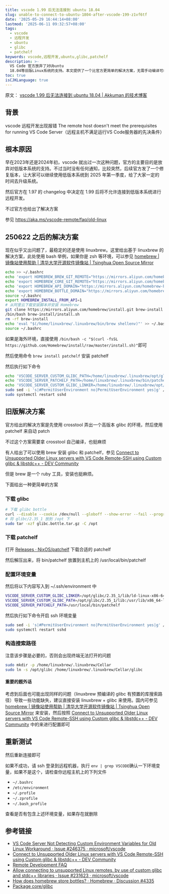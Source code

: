 ```yaml
---
title: vscode 1.99 后无法连接到 ubuntu 18.04
slug: unable-to-connect-to-ubuntu-1804-after-vscode-199-z1vf6tf
date: '2025-05-29 16:44:14+08:00'
lastmod: '2025-06-11 09:32:57+08:00'
tags:
  - vscode
  - 远程开发
  - ubuntu
  - glibc
  - patchelf
keywords: vscode,远程开发,ubuntu,glibc,patchelf
description: >-
  VS Code 官方放弃了对Ubuntu
  18.04等旧版Linux系统的支持。本文提供了一个比官方更简单的解决方案，无需手动编译可绕过系统限制继续使用远程开发功能。
toc: true
isCJKLanguage: true
---
```






原文： [vscode 1.99 后无法连接到 ubuntu 18.04 | Akkuman 的技术博客](https://www.hacktech.cn/post/2025/05/unable-to-connect-to-ubuntu-1804-after-vscode-199-z1vf6tf/)

## 背景

vscode 远程开发出现报错 The remote host doesn't meet the prerequisites for running VS Code Server（远程主机不满足运行VS Code服务器的先决条件）

## 根本原因

早在2023年还是2024年初，vscode 就出过一次这种问题，官方的主要目的是放弃对低版本系统的支持。不过当时没有任何通知，比较突然，后续官方发了一个修复版本，让大家可以继续使用低版本系统到 2025 年第一季度，给了大家一定的时间去升级系统。

然后官方在 1.97 的 changelog 中决定在 1.99 后将不允许连接到低版本系统进行远程开发。

不过官方也给出了解决方案

参见 https://aka.ms/vscode-remote/faq/old-linux

## 250622 之后的解决方案

现在似乎又出问题了，最稳定的还是使用 linuxbrew。这里给出基于 linuxbrew 的解决方案，此处使用 bash 举例，如果你是 zsh 等环境，可以参见 [homebrew | 镜像站使用帮助 | 清华大学开源软件镜像站 | Tsinghua Open Source Mirror](https://mirrors.tuna.tsinghua.edu.cn/help/homebrew/)

```bash
echo >> ~/.bashrc
echo 'export HOMEBREW_BREW_GIT_REMOTE="https://mirrors.aliyun.com/homebrew/brew.git"' >> ~/.bashrc
echo 'export HOMEBREW_CORE_GIT_REMOTE="https://mirrors.aliyun.com/homebrew/homebrew-core.git"' >> ~/.bashrc
echo 'export HOMEBREW_API_DOMAIN="https://mirrors.aliyun.com/homebrew-bottles/api"' >> ~/.bashrc
echo 'export HOMEBREW_BOTTLE_DOMAIN="https://mirrors.aliyun.com/homebrew/homebrew-bottles"' >> ~/.bashrc
source ~/.bashrc
export HOMEBREW_INSTALL_FROM_API=1
# 从阿里云下载安装脚本并安装 Homebrew 
git clone https://mirrors.aliyun.com/homebrew/install.git brew-install
/bin/bash brew-install/install.sh
rm -rf brew-install
echo 'eval "$(/home/linuxbrew/.linuxbrew/bin/brew shellenv)"' >> ~/.bashrc
source ~/.bashrc
```

如果是海外环境，直接使用 `/bin/bash -c "$(curl -fsSL https://github.com/Homebrew/install/raw/master/install.sh)"`​ 即可

然后使用命令 `brew install patchelf`​ 安装 patchelf

然后执行如下命令

```bash
echo 'VSCODE_SERVER_CUSTOM_GLIBC_PATH=/home/linuxbrew/.linuxbrew/opt/glibc/lib' >> ~/.ssh/environment
echo 'VSCODE_SERVER_PATCHELF_PATH=/home/linuxbrew/.linuxbrew/bin/patchelf' >> ~/.ssh/environment
echo 'VSCODE_SERVER_CUSTOM_GLIBC_LINKER=/home/linuxbrew/.linuxbrew/opt/glibc/lib/ld-linux-x86-64.so.2' >> ~/.ssh/environment
sudo sed -i 's|#PermitUserEnvironment no|PermitUserEnvironment yes|g' /etc/ssh/sshd_config
sudo systemctl restart sshd
```

## 旧版解决方案

官方给出的解决方案是先使用 crosstool 弄出一个高版本 glibc 的环境，然后使用 patchelf 来自动 patch

不过这个方案需要拿 crosstool 自己编译，也挺麻烦

有人给出了可以使用 brew 安装 glibc 和 patchelf，参见 [Connect to Unsupported Older Linux servers with VS Code Remote-SSH using Custom glibc &amp; libstdc++ - DEV Community](https://dev.to/subrata/connect-to-unsupported-older-linux-servers-with-vs-code-remote-ssh-using-custom-glibc-libstdc-m63)

但是 brew 是一个 ruby 工具，安装也挺麻烦。

下面给出一种更简单的方案

### 下载 glibc

```bash
# 下载 glibc bottle
curl --disable --cookie /dev/null --globoff --show-error --fail --progress-bar --retry 3 --header 'Authorization: Bearer QQ==' --location --remote-time --output glibc.bottle.tar.gz "https://ghcr.io/v2/homebrew/core/glibc/blobs/sha256:91e866deda35d20e5e5e7a288ae0902b7692ec4398d4267c74c84a6ebcc7cdd9"
# 将 glibc/2.35_1 放到 /opt 下
sudo tar -xzf glibc.bottle.tar.gz -C /opt

```

### 下载 patchelf

打开 [Releases · NixOS/patchelf](https://github.com/NixOS/patchelf/releases) 下载合适的 patchelf

然后解压出来，将 bin/patchelf 放置到主机上的 /usr/local/bin/patchelf

### 配置环境变量

然后将以下内容写入到 ~/.ssh/environment 中

```bash
VSCODE_SERVER_CUSTOM_GLIBC_LINKER=/opt/glibc/2.35_1/lib/ld-linux-x86-64.so.2
VSCODE_SERVER_CUSTOM_GLIBC_PATH=/opt/glibc/2.35_1/lib:/usr/lib/x86_64-linux-gnu:/lib/x86_64-linux-gnu
VSCODE_SERVER_PATCHELF_PATH=/usr/local/bin/patchelf
```

然后执行如下命令开启 ssh 环境变量

```bash
sudo sed -i 's|#PermitUserEnvironment no|PermitUserEnvironment yes|g' /etc/ssh/sshd_config
sudo systemctl restart sshd
```

### 构造搜索路径

注意该步骤是必要的，否则会出现终端无法打开的问题

```bash
sudo mkdir -p /home/linuxbrew/.linuxbrew/Cellar
sudo ln -s /opt/glibc /home/linuxbrew/.linuxbrew/Cellar/glibc
```

#### 重要的题外话

考虑到后面也可能出现同样的问题（linuxbrew 预编译的 glibc 有预置的库搜索路径）导致一些功能缺失，建议直接安装 linuxbrew + glibc 来使用。国内可参见 [homebrew | 镜像站使用帮助 | 清华大学开源软件镜像站 | Tsinghua Open Source Mirror](https://mirrors.tuna.tsinghua.edu.cn/help/homebrew/) 来安装，然后按照 [Connect to Unsupported Older Linux servers with VS Code Remote-SSH using Custom glibc &amp; libstdc++ - DEV Community](https://dev.to/subrata/connect-to-unsupported-older-linux-servers-with-vs-code-remote-ssh-using-custom-glibc-libstdc-m63) 中的来进行配置即可

## 重新测试

然后重新连接即可

如果不成功，请 ssh 登录到远程机器，执行 `env | grep VSCODE`​ 确认一下环境变量，如果不是这个，请检查你远程主机上的下列文件

- ​`~/.bashrc`​
- ​`/etc/environment`​
- ​`~/.profile`​
- ​`~/.zprofile`​
- ​`~/.bash_profile`​

查看是否有包含上述环境变量，如果存在就删除

## 参考链接

- [VS Code Server Not Detecting Custom Environment Variables for Old Linux Workaround · Issue #246375 · microsoft/vscode](https://github.com/microsoft/vscode/issues/246375#issuecomment-2883034221)
- [Connect to Unsupported Older Linux servers with VS Code Remote-SSH using Custom glibc &amp; libstdc++ - DEV Community](https://dev.to/subrata/connect-to-unsupported-older-linux-servers-with-vs-code-remote-ssh-using-custom-glibc-libstdc-m63)
- [Remote Development FAQ](https://code.visualstudio.com/docs/remote/faq#_can-i-run-vs-code-server-on-older-linux-distributions)
- [Allow connecting to unsupported Linux remotes, by use of custom glibc and stdc++ libraries · Issue #231623 · microsoft/vscode](https://github.com/microsoft/vscode/issues/231623)
- [How does homebrew store bottles? · Homebrew · Discussion #4335](https://github.com/orgs/Homebrew/discussions/4335#discussioncomment-5453917)
- [Package core/glibc](https://github.com/Homebrew/homebrew-core/pkgs/container/core%2Fglibc)

‍
